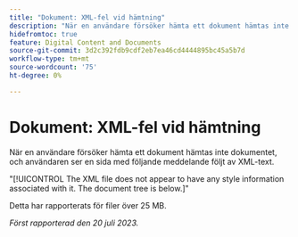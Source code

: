 ```yaml
---
title: "Dokument: XML-fel vid hämtning"
description: "När en användare försöker hämta ett dokument hämtas inte dokumentet och användaren ser en sida med ett meddelande följt av XML-text."
hidefromtoc: true
feature: Digital Content and Documents
source-git-commit: 3d2c392fdb9cdf2eb7ea46cd4444895bc45a5b7d
workflow-type: tm+mt
source-wordcount: '75'
ht-degree: 0%

---
```



# Dokument: XML-fel vid hämtning

<!--WF, WFP TOCs-->

När en användare försöker hämta ett dokument hämtas inte dokumentet, och användaren ser en sida med följande meddelande följt av XML-text.

&quot;[!UICONTROL The XML file does not appear to have any style information associated with it. The document tree is below.]&quot;

Detta har rapporterats för filer över 25 MB.

_Först rapporterad den 20 juli 2023._
